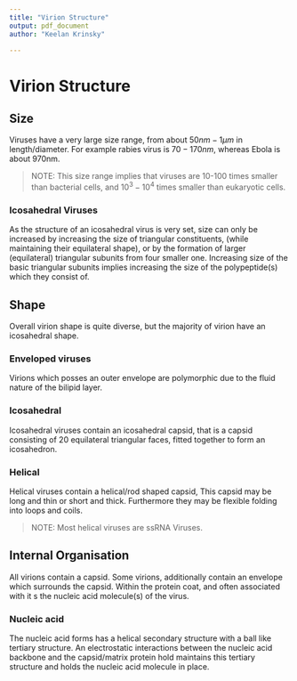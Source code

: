 ```yaml
---
title: "Virion Structure"
output: pdf_document
author: "Keelan Krinsky"

---
```


# Virion Structure 

## Size
Viruses have a very large size range, from about $50nm-1\mu m$ in length/diameter. For example rabies virus is $70-170nm$, whereas Ebola is about 970nm.

>NOTE: This size range implies that viruses are 10-100 times smaller than bacterial cells, and $10^3-10^4$ times smaller than eukaryotic cells. 

### Icosahedral Viruses
As the structure of an icosahedral virus is very set, size can only be increased by increasing the size of triangular constituents, (while maintaining their equilateral shape), or by the formation of larger (equilateral) triangular subunits from four smaller one. Increasing size of the basic triangular subunits implies increasing the size of the polypeptide(s) which they consist of. 


## Shape 
Overall virion shape is quite diverse, but the majority of virion have an icosahedral shape. 

### Enveloped viruses
Virions which posses an outer envelope are polymorphic due to the fluid nature of the bilipid layer. 

### Icosahedral
Icosahedral viruses contain an icosahedral capsid, that is a capsid consisting of 20 equilateral triangular faces, fitted together to form an icosahedron. 

### Helical 
Helical viruses contain a helical/rod shaped capsid, This capsid may be long and thin or short and thick. Furthermore they may be flexible folding into loops and coils. 

>NOTE: Most helical viruses are ssRNA Viruses.

## Internal Organisation
All virions contain a capsid. Some virions, additionally contain an envelope which surrounds the capsid. Within the protein coat, and often associated with it s the nucleic acid molecule(s) of the virus. 

### Nucleic acid
The nucleic acid forms has a helical secondary structure with a ball like tertiary structure. An electrostatic interactions between the nucleic acid backbone and the capsid/matrix protein hold maintains this tertiary structure and holds the nucleic acid molecule in place. 
